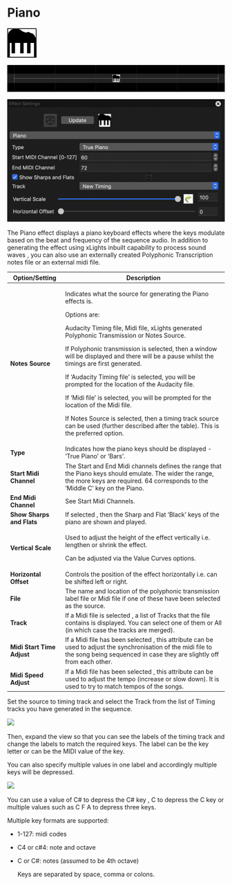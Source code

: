 # Piano

![Icon](<../../.gitbook/assets/image (609).png>)

![Sequencer Grid](<../../.gitbook/assets/image (618).png>)

![](<../../.gitbook/assets/image (527).png>)

The Piano effect displays a piano keyboard effects where the keys modulate based on the beat and frequency of the sequence audio. In addition to generating the effect using xLights inbuilt capability to process sound waves , you can also use an externally created Polyphonic Transcription notes file or an external midi file.

| Option/Setting             | Description                                                                                                                                                                                                                                                                                                                                                                                                                                                                                                                                                                                                                                                                                                    |
| -------------------------- | -------------------------------------------------------------------------------------------------------------------------------------------------------------------------------------------------------------------------------------------------------------------------------------------------------------------------------------------------------------------------------------------------------------------------------------------------------------------------------------------------------------------------------------------------------------------------------------------------------------------------------------------------------------------------------------------------------------- |
| **Notes Source**           | <p>Indicates what the source for generating the Piano effects is.<br></p><p>Options are:</p><p>Audacity Timing file, Midi file, xLights generated Polyphonic Transmission or Notes Source.<br></p><p>If Polyphonic transmission is selected, then a window will be displayed and there will be a pause whilst the timings are first generated.<br></p><p>If ‘Audacity Timing file’ is selected, you will be prompted for the location of the Audacity file.<br></p><p>If ‘Midi file’ is selected, you will be prompted for the location of the Midi file.<br></p><p>If Notes Source is selected, then a timing track source can be used (further described after the table). This is the preferred option.</p> |
| **Type**                   | Indicates how the piano keys should be displayed - ‘True Piano’ or ‘Bars’.                                                                                                                                                                                                                                                                                                                                                                                                                                                                                                                                                                                                                                     |
| **Start Midi Channel**     | The Start and End Midi channels defines the range that the Piano keys should emulate. The wider the range, the more keys are required. 64 corresponds to the ‘Middle C’ key on the Piano.                                                                                                                                                                                                                                                                                                                                                                                                                                                                                                                      |
| **End Midi Channel**       | See Start Midi Channels.                                                                                                                                                                                                                                                                                                                                                                                                                                                                                                                                                                                                                                                                                       |
| **Show Sharps and Flats**  | If selected , then the Sharp and Flat ‘Black’ keys of the piano are shown and played.                                                                                                                                                                                                                                                                                                                                                                                                                                                                                                                                                                                                                          |
| **Vertical Scale**         | <p>Used to adjust the height of the effect vertically i.e. lengthen or shrink the effect. </p><p>Can be adjusted via the Value Curves options.</p>                                                                                                                                                                                                                                                                                                                                                                                                                                                                                                                                                             |
| **Horizontal Offset**      | Controls the position of the effect horizontally i.e. can be shifted left or right.                                                                                                                                                                                                                                                                                                                                                                                                                                                                                                                                                                                                                            |
| **File**                   | The name and location of the polyphonic transmission label file or Midi file if one of these have been selected as the source.                                                                                                                                                                                                                                                                                                                                                                                                                                                                                                                                                                                 |
| **Track**                  | If a Midi file is selected , a list of Tracks that the file contains is displayed. You can select one of them or All (in which case the tracks are merged).                                                                                                                                                                                                                                                                                                                                                                                                                                                                                                                                                    |
| **Midi Start Time Adjust** | If a Midi file has been selected , this attribute can be used to adjust the synchronisation of the midi file to the song being sequenced in case they are slightly off from each other.                                                                                                                                                                                                                                                                                                                                                                                                                                                                                                                        |
| **Midi Speed Adjust**      | If a Midi file has been selected , this attribute can be used to adjust the tempo (increase or slow down). It is used to try to match tempos of the songs.                                                                                                                                                                                                                                                                                                                                                                                                                                                                                                                                                     |

Set the source to timing track and select the Track from the list of Timing tracks you have generated in the sequence.

![](../../.gitbook/assets/base64706f90a114b58098.png)

Then, expand the view so that you can see the labels of the timing track and change the labels to match the required keys. The label can be the key letter or can be the MIDI value of the key.

You can also specify multiple values in one label and accordingly multiple keys will be depressed.

![](../../.gitbook/assets/base64241615b467b5a5cc.png)

You can use a value of C# to depress the C# key , C to depress the C key or multiple values such as C F A to depress three keys.

Multiple key formats are supported:

* 1-127: midi codes
* C4 or c#4: note and octave
*   C or C#: notes (assumed to be 4th octave)

    Keys are separated by space, comma or colons.

